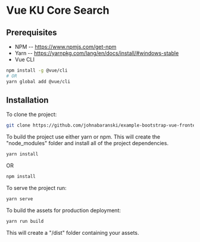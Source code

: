 # Vue KU Core Search

## Prerequisites
- NPM
-- https://www.npmjs.com/get-npm
- Yarn
-- https://yarnpkg.com/lang/en/docs/install/#windows-stable
- Vue CLI
```bash
npm install -g @vue/cli
# OR
yarn global add @vue/cli
```

## Installation

To clone the project:
```bash
git clone https://github.com/johnabaranski/example-bootstrap-vue-frontend.git
```
To build the project use either yarn or npm. This will create the "node_modules" folder and install all of the project dependencies.
```bash
yarn install
```
OR
```bash
npm install
```
To serve the project run:
```bash
yarn serve
```
To build the assets for production deployment:
```bash
yarn run build
```
This will create a "/dist" folder containing your assets.


 


